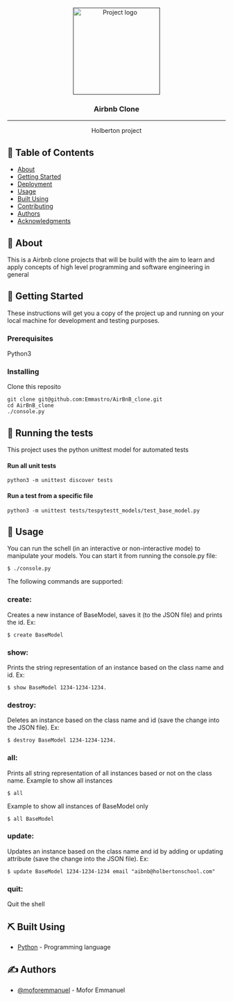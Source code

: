 <p align="center">
  <a href="" rel="noopener">
 <img width=200px height=200px src="https://i.imgur.com/6wj0hh6.jpg" alt="Project logo"></a>
</p>

<h3 align="center">Airbnb Clone</h3>

<div align="center">

[//]: # ([![Status]&#40;https://img.shields.io/badge/status-active-success.svg&#41;]&#40;&#41;)

[//]: # ([![GitHub Issues]&#40;https://img.shields.io/github/issues/kylelobo/The-Documentation-Compendium.svg&#41;]&#40;https://github.com/moforemmanuel/AirBnB_clone/issues&#41;)

[//]: # ([![GitHub Pull Requests]&#40;https://img.shields.io/github/issues-pr/kylelobo/The-Documentation-Compendium.svg&#41;]&#40;https://github.com/moforemmanuel/pulls&#41;)

[//]: # ([![License]&#40;https://img.shields.io/badge/license-MIT-blue.svg&#41;]&#40;/LICENSE&#41;[![Status]&#40;https://img.shields.io/badge/status-active-success.svg&#41;]&#40;&#41;)

[//]: # ([![GitHub Issues]&#40;https://img.shields.io/github/issues/kylelobo/The-Documentation-Compendium.svg&#41;]&#40;https://github.com/moforemmanuel/AirBnB_clone/issues&#41;)

[//]: # ([![GitHub Pull Requests]&#40;https://img.shields.io/github/issues-pr/kylelobo/The-Documentation-Compendium.svg&#41;]&#40;https://github.com/moforemmanuel/pulls&#41;)

[//]: # ([![License]&#40;https://img.shields.io/badge/license-MIT-blue.svg&#41;]&#40;/LICENSE&#41;)

</div>

---

<p align="center"> Holberton project
    <br> 
</p>

## 📝 Table of Contents

- [About](#about)
- [Getting Started](#getting_started)
- [Deployment](#deployment)
- [Usage](#usage)
- [Built Using](#built_using)
- [Contributing](../CONTRIBUTING.md)
- [Authors](#authors)
- [Acknowledgments](#acknowledgement)

## 🧐 About <a name = "about"></a>

This is a Airbnb clone projects that will be build with the aim to learn and apply concepts of high level programming and software engineering in general

## 🏁 Getting Started <a name = "getting_started"></a>

These instructions will get you a copy of the project up and running on your local machine for development and testing purposes.

### Prerequisites

Python3

### Installing

Clone this reposito

```
git clone git@github.com:Emmastro/AirBnB_clone.git
cd AirBnB_clone
./console.py
```

## 🔧 Running the tests <a name = "tests"></a>

This project uses the python unittest model for automated tests


#### Run all unit tests
`python3 -m unittest discover tests`

#### Run a test from a specific file
`python3 -m unittest tests/tespytestt_models/test_base_model.py`

## 🎈 Usage <a name="usage"></a>

You can run the schell (in an interactive or non-interactive mode) to manipulate your models.
You can start it from running the console.py file:

```
$ ./console.py
```

The following commands are supported:

### create: 
  Creates a new instance of BaseModel, saves it (to the JSON file) and prints the id. 
  Ex: 
  ```
  $ create BaseModel
  ```

### show: 
  Prints the string representation of an instance based on the class name and id. 
  Ex: 
  ```
  $ show BaseModel 1234-1234-1234.
  ```

### destroy:
  Deletes an instance based on the class name and id (save the change into the JSON file). 
  Ex:
  ```
  $ destroy BaseModel 1234-1234-1234.
  ```

### all:
  Prints all string representation of all instances based or not on the class name. 
  Example to show all instances
  ```
  $ all
  ```

  Example to show all instances of BaseModel only
  ```
  $ all BaseModel
  ```

### update:
  Updates an instance based on the class name and id by adding or updating attribute (save the change into the JSON file). 
  Ex: 
  ```
  $ update BaseModel 1234-1234-1234 email "aibnb@holbertonschool.com"
  ```

### quit:
  Quit the shell 


## ⛏️ Built Using <a name = "built_using"></a>

- [Python](https://www.python.org/) - Programming language

## ✍️ Authors <a name = "authors"></a>

- [@moforemmanuel](https://github.com/moforemmanuel) - Mofor Emmanuel


